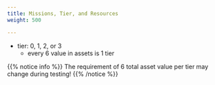 ```yaml
---
title: Missions, Tier, and Resources
weight: 500

---
```


- tier: 0, 1, 2, or 3
  - every 6 value in assets is 1 tier

{{% notice info %}}
The requirement of 6 total asset value per tier may change during testing!
{{% /notice %}}
